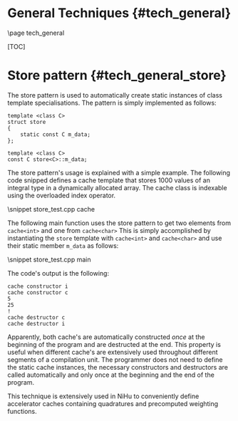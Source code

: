 General Techniques {#tech_general}
==================

\page tech_general

[TOC]

Store pattern {#tech_general_store}
=============

The store pattern is used to automatically create static instances of class template specialisations.
The pattern is simply implemented as follows:
~~~~~~~~~~~
template <class C>
struct store
{
	static const C m_data;
};

template <class C>
const C store<C>::m_data;
~~~~~~~~~~~

The store pattern's usage is explained with a simple example.
The following code snipped defines a cache template that stores 1000 values of an integral type in a dynamically allocated array.
The cache class is indexable using the overloaded index operator.

\snippet store_test.cpp cache

The following main function uses the store pattern to get two elements from `cache<int>` and one from `cache<char>` This is simply accomplished by instantiating the `store` template with `cache<int>` and `cache<char>` and use their static member `m_data` as follows:

\snippet store_test.cpp main

The code's output is the following:

	cache constructor i
	cache constructor c
	5
	25
	!
	cache destructor c
	cache destructor i

Apparently, both cache's are automatically constructed _once_ at the beginning of the program and are destructed at the end.
This property is useful when different cache's are extensively used throughout different segments of a compilation unit.
The programmer does not need to define the static cache instances, the necessary constructors and destructors are called automatically and only once at the beginning and the end of the program.

This technique is extensively used in NiHu to conveniently define accelerator caches containing quadratures and precomputed weighting functions.